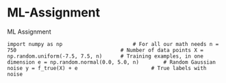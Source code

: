 # ML-Assignment
ML Assignment

`import numpy as np                       # For all our math needs
n = 750                                  # Number of data points
X = np.random.uniform(-7.5, 7.5, n)      # Training examples, in one dimension
e = np.random.normal(0.0, 5.0, n)        # Random Gaussian noise
y = f_true(X) + e                        # True labels with noise`